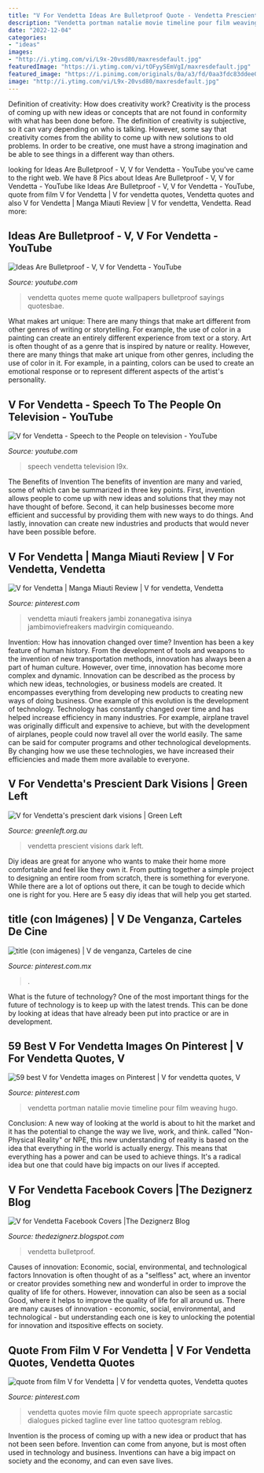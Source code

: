```yaml
---
title: "V For Vendetta Ideas Are Bulletproof Quote - Vendetta Prescient Visions Dark Left"
description: "Vendetta portman natalie movie timeline pour film weaving hugo"
date: "2022-12-04"
categories:
- "ideas"
images:
- "http://i.ytimg.com/vi/L9x-20vsd80/maxresdefault.jpg"
featuredImage: "https://i.ytimg.com/vi/tOFyySEmVgI/maxresdefault.jpg"
featured_image: "https://i.pinimg.com/originals/0a/a3/fd/0aa3fdc83ddee0398dbd1dff75c14c1c.jpg"
image: "http://i.ytimg.com/vi/L9x-20vsd80/maxresdefault.jpg"
---
```



Definition of creativity: How does creativity work?
Creativity is the process of coming up with new ideas or concepts that are not found in conformity with what has been done before. The definition of creativity is subjective, so it can vary depending on who is talking. However, some say that creativity comes from the ability to come up with new solutions to old problems. In order to be creative, one must have a strong imagination and be able to see things in a different way than others.

	

		
looking for Ideas Are Bulletproof - V, V for Vendetta - YouTube you've came to the right web. We have 8 Pics about Ideas Are Bulletproof - V, V for Vendetta - YouTube like Ideas Are Bulletproof - V, V for Vendetta - YouTube, quote from film V for Vendetta | V for vendetta quotes, Vendetta quotes and also V for Vendetta | Manga Miauti Review | V for vendetta, Vendetta. Read more:
		
    
## Ideas Are Bulletproof - V, V For Vendetta - YouTube

<img loading=lazy src="https://i.ytimg.com/vi/tOFyySEmVgI/maxresdefault.jpg" onerror="this.onerror=null;this.src='https://tse3.mm.bing.net/th?id=OIP.xP9UJZPEPS4Xpd7CMpIsqAHaEK&amp;pid=15.1';" alt="Ideas Are Bulletproof - V, V for Vendetta - YouTube">

_Source: youtube.com_

>vendetta quotes meme quote wallpapers bulletproof sayings quotesbae. 

	

What makes art unique: There are many things that make art different from other genres of writing or storytelling. For example, the use of color in a painting can create an entirely different experience from text or a story.
Art is often thought of as a genre that is inspired by nature or reality. However, there are many things that make art unique from other genres, including the use of color in it. For example, in a painting, colors can be used to create an emotional response or to represent different aspects of the artist's personality.

    
## V For Vendetta - Speech To The People On Television - YouTube

<img loading=lazy src="http://i.ytimg.com/vi/L9x-20vsd80/maxresdefault.jpg" onerror="this.onerror=null;this.src='https://tse4.mm.bing.net/th?id=OIP.PpnhicSQv8iiAjRWjvLDrQHaEK&amp;pid=15.1';" alt="V for Vendetta - Speech to the People on television - YouTube">

_Source: youtube.com_

>speech vendetta television l9x. 

	

The Benefits of Invention
The benefits of invention are many and varied, some of which can be summarized in three key points. First, invention allows people to come up with new ideas and solutions that they may not have thought of before. Second, it can help businesses become more efficient and successful by providing them with new ways to do things. And lastly, innovation can create new industries and products that would never have been possible before.

    
## V For Vendetta | Manga Miauti Review | V For Vendetta, Vendetta

<img loading=lazy src="https://i.pinimg.com/originals/0a/a3/fd/0aa3fdc83ddee0398dbd1dff75c14c1c.jpg" onerror="this.onerror=null;this.src='https://tse2.mm.bing.net/th?id=OIP.aEs6Dc16FOjHRwQUhJ6IZgHaKt&amp;pid=15.1';" alt="V for Vendetta | Manga Miauti Review | V for vendetta, Vendetta">

_Source: pinterest.com_

>vendetta miauti freakers jambi zonanegativa isinya jambimoviefreakers madvirgin comiqueando. 

	

Invention: How has innovation changed over time?
Invention has been a key feature of human history. From the development of tools and weapons to the invention of new transportation methods, innovation has always been a part of human culture. However, over time, innovation has become more complex and dynamic. Innovation can be described as the process by which new ideas, technologies, or business models are created. It encompasses everything from developing new products to creating new ways of doing business.
One example of this evolution is the development of technology. Technology has constantly changed over time and has helped increase efficiency in many industries. For example, airplane travel was originally difficult and expensive to achieve, but with the development of airplanes, people could now travel all over the world easily. The same can be said for computer programs and other technological developments. By changing how we use these technologies, we have increased their efficiencies and made them more available to everyone.

    
## V For Vendetta&#039;s Prescient Dark Visions | Green Left

<img loading=lazy src="https://www.greenleft.org.au/sites/default/files/278_v_for_vendetta_anon.png" onerror="this.onerror=null;this.src='https://tse3.mm.bing.net/th?id=OIP.dv2F3jYJkLcKYEtg3ENw7QHaGA&amp;pid=15.1';" alt="V for Vendetta&#039;s prescient dark visions | Green Left">

_Source: greenleft.org.au_

>vendetta prescient visions dark left. 

	

Diy ideas are great for anyone who wants to make their home more comfortable and feel like they own it. From putting together a simple project to designing an entire room from scratch, there is something for everyone. While there are a lot of options out there, it can be tough to decide which one is right for you. Here are 5 easy diy ideas that will help you get started.

    
## title (con Imágenes) | V De Venganza, Carteles De Cine

<img loading=lazy src="https://i.pinimg.com/474x/f2/57/27/f25727f75f9b990565c3b114d7402254--v-for-vendetta-poster-v-for-vendetta-tattoo.jpg" onerror="this.onerror=null;this.src='https://tse3.mm.bing.net/th?id=OIP.4qxCxsx9iQqOo7D-bCohGAAAAA&amp;pid=15.1';" alt="title (con imágenes) | V de venganza, Carteles de cine">

_Source: pinterest.com.mx_

>. 

	

What is the future of technology?
One of the most important things for the future of technology is to keep up with the latest trends. This can be done by looking at ideas that have already been put into practice or are in development.

    
## 59 Best V For Vendetta Images On Pinterest | V For Vendetta Quotes, V

<img loading=lazy src="https://i.pinimg.com/736x/0e/32/70/0e3270cd26f5d625ce84ca2db6e72341--v-for-vendetta-natalie-portman.jpg" onerror="this.onerror=null;this.src='https://tse4.mm.bing.net/th?id=OIP.gSG02SskR4fB0YpF9RSlGAEsDG&amp;pid=15.1';" alt="59 best V for Vendetta images on Pinterest | V for vendetta quotes, V">

_Source: pinterest.com_

>vendetta portman natalie movie timeline pour film weaving hugo. 

	

Conclusion:
A new way of looking at the world is about to hit the market and it has the potential to change the way we live, work, and think. called "Non-Physical Reality" or NPE, this new understanding of reality is based on the idea that everything in the world is actually energy. This means that everything has a power and can be used to achieve things. It's a radical idea but one that could have big impacts on our lives if accepted.

    
## V For Vendetta Facebook Covers |The Dezignerz Blog

<img loading=lazy src="http://1.bp.blogspot.com/-NdsAcp9zpNU/UeDVlyXszQI/AAAAAAAAAYE/BRUbBRqm3q4/s1600/v-for-vendetta-codename-v.jpg" onerror="this.onerror=null;this.src='https://tse4.mm.bing.net/th?id=OIP.qgpxYoJaKr6RDs2hdFApOwHaFy&amp;pid=15.1';" alt="V for Vendetta Facebook Covers |The Dezignerz Blog">

_Source: thedezignerz.blogspot.com_

>vendetta bulletproof. 

	

Causes of innovation: Economic, social, environmental, and technological factors
Innovation is often thought of as a "selfless" act, where an inventor or creator provides something new and wonderful in order to improve the quality of life for others. However, innovation can also be seen as a social Good, where it helps to improve the quality of life for all around us. There are many causes of innovation - economic, social, environmental, and technological - but understanding each one is key to unlocking the potential for innovation and itspositive effects on society.

    
## Quote From Film V For Vendetta | V For Vendetta Quotes, Vendetta Quotes

<img loading=lazy src="https://i.pinimg.com/originals/10/f6/4b/10f64b323a6f137a01abfab4c8333f19.jpg" onerror="this.onerror=null;this.src='https://tse4.mm.bing.net/th?id=OIP.B9t2zAAWfh4mKm-oEmPNpgHaFV&amp;pid=15.1';" alt="quote from film V for Vendetta | V for vendetta quotes, Vendetta quotes">

_Source: pinterest.com_

>vendetta quotes movie film quote speech appropriate sarcastic dialogues picked tagline ever line tattoo quotesgram reblog. 

	

Invention is the process of coming up with a new idea or product that has not been seen before. Invention can come from anyone, but is most often used in technology and business. Inventions can have a big impact on society and the economy, and can even save lives.


